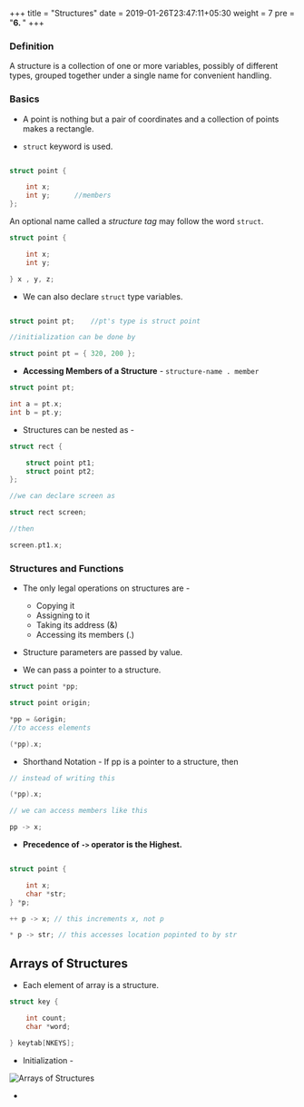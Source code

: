 +++
title = "Structures"
date =  2019-01-26T23:47:11+05:30
weight = 7
pre = "<b>6. </b>"
+++

### Definition

A structure is a collection of one or more variables, possibly of different types, grouped together under a single name for convenient handling.

### Basics

- A point is nothing but a pair of coordinates and a collection of points makes a rectangle.

- `struct` keyword is used.

```c

struct point {

	int x;		
	int y;		//members
};
```

An optional name called a _structure tag_ may follow the word `struct`.

```c
struct point {

	int x;
	int y;

} x , y, z;
```

- We can also declare `struct` type variables.

```c

struct point pt;	//pt's type is struct point

//initialization can be done by

struct point pt = { 320, 200 };
```

- **Accessing Members of a Structure** - `structure-name . member`

```c
struct point pt;

int a = pt.x;
int b = pt.y;
```

- Structures can be nested as - 

```c
struct rect {

	struct point pt1;
	struct point pt2;
};

//we can declare screen as

struct rect screen;

//then

screen.pt1.x;
```

### Structures and Functions
- The only legal operations on structures are -
	- Copying it
	- Assigning to it
	- Taking its address (&)
	- Accessing its members (.)
 
- Structure parameters are passed by value.

- We can pass a pointer to a structure.

```c
struct point *pp;

struct point origin;

*pp = &origin;
//to access elements

(*pp).x;
```

- Shorthand Notation - If pp is a pointer to a structure, then

```c
// instead of writing this

(*pp).x;

// we can access members like this

pp -> x;
```

- **Precedence of `->` operator is the Highest.**

```c

struct point {

	int x;
	char *str;
} *p;

++ p -> x; // this increments x, not p

* p -> str; // this accesses location popinted to by str
```

## Arrays of Structures
- Each element of array is a structure.

```c
struct key {

	int count;
	char *word;

} keytab[NKEYS];
```

- Initialization - 

![Arrays of Structures](/img/arr_struct.png)

- 